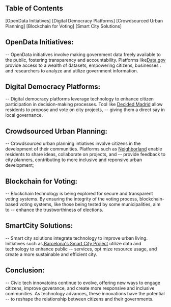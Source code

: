 ## Table of Contents

[OpenData Initiatives]
[Digital Democracy Platforms]
[Crowdsourced Urban Planning]
[Blockchain for Voting]
[Smart City Solutions]

## OpenData Initiatives:
 -- OpenData initiatives involve making government data freely available to the public, fostering transparency and accountability. Platforms like[Data.gov](https://www.data.gov/) provide access to a wealth of datasets,
 empowering citizens, businesses . and researchers to analyze and utilize government information.

## Digital Democracy Platforms:
 -- Digital democracy platforms leverage technology to enhance citizen participation in decision-making processes. Tool like [Decided Madrid](https://decide.madrid.es/) allow residents to propose and vote on city projects,
 -- giving them a direct say in local governance.

## Crowdsourced Urban Planning:
-- Crowdsourced urban planning intiatives involve citizens in the development of their communities. Platforms such as [Neighborland](https://neighborland.com/) enable residents to share ideas, collaborate on projects, and
-- provide feedback to city planners, contributing to more inclusive and reponsive urban development;

## Blockchain for Voting:
 -- Blockchain technology is being explored for secure and transparent voting systems. By ensuring the integrity of the voting process, blockchain-based voting systems, like those being tested by some municipalities, aim to 
 -- enhance the trustworthiness of elections.

 ## SmartCity Solutions:
  -- Smart city solutions integrate technology to improve urban living. Initiatives such as[ Barcelona's Smart City Project](https://www.bacelona.cat/en/barcelonasmartcity) utilize data and technology to enhance public
  -- services, opt mize resource usage, and create a more sustainable and efficient city.

## Conclusion:
 -- Civic tech innovatoins continue to evolve, offering new ways to engage citizens, improve goverance, and create more responsive and inclusive communities. As technology advances, these innovations have the potential
 -- to reshape the relationship between citizens and their governments.
